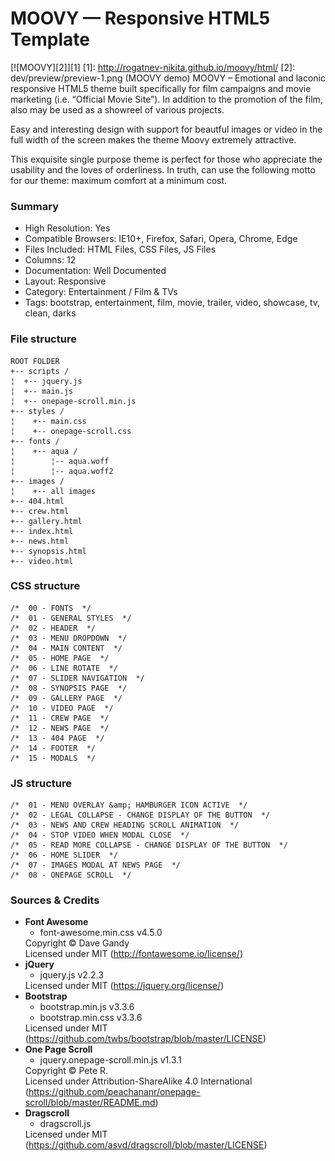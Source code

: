 # MOOVY — Responsive HTML5 Template
[![MOOVY][2]][1]
  [1]: http://rogatnev-nikita.github.io/moovy/html/
  [2]: dev/preview/preview-1.png (MOOVY demo)
MOOVY – Emotional and laconic responsive HTML5 theme built specifically for film campaigns and movie marketing (i.e. “Official Movie Site”). In addition to the promotion of the film, also may be used as a showreel of various projects.

Easy and interesting design with support for beautful images or video in the full width of the screen makes the theme Moovy extremely attractive.

This exquisite single purpose theme is perfect for those who appreciate the usability and the loves of orderliness. In truth, can use the following motto for our theme: maximum comfort at a minimum cost.

### Summary
<ul>
  <li>High Resolution: Yes</li>
  <li>Compatible Browsers: IE10+, Firefox, Safari, Opera, Chrome, Edge</li>
  <li>Files Included: HTML Files, CSS Files, JS Files</li>
  <li>Columns: 12</li>
  <li>Documentation: Well Documented</li>
  <li>Layout: Responsive</li>
  <li>Category: Entertainment / Film & TVs</li>
  <li>Tags: bootstrap, entertainment, film, movie, trailer, video, showcase, tv, clean, darks</li>
</ul>

### File structure
    ROOT FOLDER
    +-- scripts /
    ¦  +-- jquery.js
    ¦  +-- main.js
    ¦  +-- onepage-scroll.min.js
    +-- styles /
    ¦    +-- main.css
    ¦    +-- onepage-scroll.css
    +-- fonts /
    ¦    +-- aqua /
    ¦        ¦-- aqua.woff
    ¦        ¦-- aqua.woff2
    +-- images /
    ¦    +-- all images
    +-- 404.html
    +-- crew.html
    +-- gallery.html
    +-- index.html
    +-- news.html
    +-- synopsis.html
    +-- video.html

### CSS structure
    /*  00 - FONTS  */
    /*  01 - GENERAL STYLES  */
    /*  02 - HEADER  */
    /*  03 - MENU DROPDOWN  */
    /*  04 - MAIN CONTENT  */
    /*  05 - HOME PAGE  */
    /*  06 - LINE ROTATE  */
    /*  07 - SLIDER NAVIGATION  */
    /*  08 - SYNOPSIS PAGE  */
    /*  09 - GALLERY PAGE  */
    /*  10 - VIDEO PAGE  */
    /*  11 - CREW PAGE  */
    /*  12 - NEWS PAGE  */
    /*  13 - 404 PAGE  */
    /*  14 - FOOTER  */
    /*  15 - MODALS  */

### JS structure
    /*  01 - MENU OVERLAY &amp; HAMBURGER ICON ACTIVE  */
    /*  02 - LEGAL COLLAPSE - CHANGE DISPLAY OF THE BUTTON  */
    /*  03 - NEWS AND CREW HEADING SCROLL ANIMATION  */
    /*  04 - STOP VIDEO WHEN MODAL CLOSE  */
    /*  05 - READ MORE COLLAPSE - CHANGE DISPLAY OF THE BUTTON  */
    /*  06 - HOME SLIDER  */
    /*  07 - IMAGES MODAL AT NEWS PAGE  */
    /*  08 - ONEPAGE SCROLL  */

### Sources & Credits
<ul>
  <li>
    <strong>Font Awesome</strong>
    <ul>
      <li>font-awesome.min.css v4.5.0
    </ul>
    Copyright © Dave Gandy
    <br>Licensed under MIT (<a href="http://fontawesome.io/license/" target="_blank">http://fontawesome.io/license/</a>)
  </li>
  <li>
    <strong>jQuery</strong>
    <ul>
      <li>jquery.js v2.2.3
    </ul>
    Licensed under MIT (<a href="https://jquery.org/license/" target="_blank">https://jquery.org/license/</a>)
  </li>
  <li>
    <strong>Bootstrap</strong>
    <ul>
      <li>bootstrap.min.js v3.3.6
      <li>bootstrap.min.css v3.3.6
    </ul>
    Licensed under MIT (<a href="https://github.com/twbs/bootstrap/blob/master/LICENSE" target="_blank">https://github.com/twbs/bootstrap/blob/master/LICENSE</a>)
  </li>
  <li>
    <strong>One Page Scroll</strong>
    <ul>
      <li>jquery.onepage-scroll.min.js v1.3.1
    </ul>
    Copyright © Pete R.
    <br>Licensed under Attribution-ShareAlike 4.0 International (<a href="https://github.com/peachananr/onepage-scroll/blob/master/README.md" target="_blank">https://github.com/peachananr/onepage-scroll/blob/master/README.md</a>)
  </li>
    <li>
    <strong>Dragscroll</strong>
    <ul>
      <li>dragscroll.js
    </ul>
    Licensed under MIT (<a href="https://github.com/asvd/dragscroll/blob/master/LICENSE" target="_blank">https://github.com/asvd/dragscroll/blob/master/LICENSE</a>)
  </li>
</ul>
